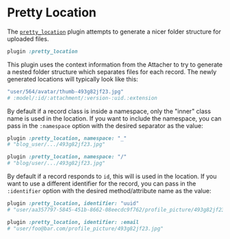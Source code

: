 # Pretty Location

The [`pretty_location`][pretty_location] plugin attempts to generate a nicer
folder structure for uploaded files.

```rb
plugin :pretty_location
```

This plugin uses the context information from the Attacher to try to generate a
nested folder structure which separates files for each record. The newly
generated locations will typically look like this:

```rb
"user/564/avatar/thumb-493g82jf23.jpg"
# :model/:id/:attachment/:version-:uid.:extension
```

By default if a record class is inside a namespace, only the "inner" class name
is used in the location. If you want to include the namespace, you can pass in
the `:namespace` option with the desired separator as the value:

```rb
plugin :pretty_location, namespace: "_"
# "blog_user/.../493g82jf23.jpg"

plugin :pretty_location, namespace: "/"
# "blog/user/.../493g82jf23.jpg"
```

By default if a record responds to `id`, this will is used in the location. 
If you want to use a different identifier for the record, you can pass in
the `:identifier` option with the desired method/attribute name as the value:

```rb
plugin :pretty_location, identifier: "uuid"
# "user/aa357797-5845-451b-8662-08eecdc9f762/profile_picture/493g82jf23.jpg"

plugin :pretty_location, identifier: :email
# "user/foo@bar.com/profile_picture/493g82jf23.jpg"
```

[pretty_location]: /lib/shrine/plugins/pretty_location.rb
